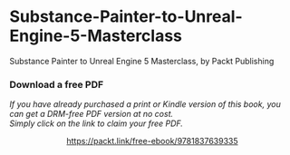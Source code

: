 # Substance-Painter-to-Unreal-Engine-5-Masterclass
Substance Painter to Unreal Engine 5 Masterclass, by Packt Publishing
### Download a free PDF

 <i>If you have already purchased a print or Kindle version of this book, you can get a DRM-free PDF version at no cost.<br>Simply click on the link to claim your free PDF.</i>
<p align="center"> <a href="https://packt.link/free-ebook/9781837639335">https://packt.link/free-ebook/9781837639335 </a> </p>